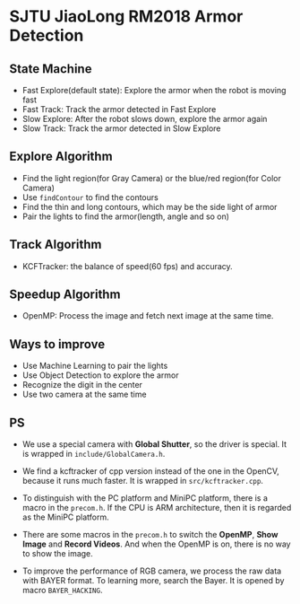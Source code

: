 # SJTU JiaoLong RM2018 Armor Detection

## State Machine

- Fast Explore(default state): Explore the armor when the robot is moving fast
- Fast Track: Track the armor detected in Fast Explore
- Slow Explore: After the robot slows down, explore the armor again
- Slow Track: Track the armor detected in Slow Explore

## Explore Algorithm

- Find the light region(for Gray Camera) or the blue/red region(for Color Camera)
- Use `findContour` to find the contours
- Find the thin and long contours, which may be the side light of armor
- Pair the lights to find the armor(length, angle and so on)

## Track Algorithm

- KCFTracker: the balance of speed(60 fps) and accuracy.

## Speedup Algorithm

- OpenMP: Process the image and fetch next image at the same time.

## Ways to improve

- Use Machine Learning to pair the lights
- Use Object Detection to explore the armor
- Recognize the digit in the center
- Use two camera at the same time

## PS

- We use a special camera with **Global Shutter**, so the driver is special. It is wrapped in `include/GlobalCamera.h`.

- We find a kcftracker of cpp version instead of the one in the OpenCV, because it runs much faster. It is wrapped in `src/kcftracker.cpp`.

- To distinguish with the PC platform and MiniPC platform, there is a macro in the `precom.h`. If the CPU is ARM architecture, then it is regarded as the MiniPC platform.

- There are some macros in the `precom.h` to switch the **OpenMP**, **Show Image** and **Record Videos**. And when the OpenMP is on, there is no way to show the image.

- To improve the performance of RGB camera, we process the raw data with BAYER format. To learning more, search the Bayer. It is opened by macro `BAYER_HACKING`.